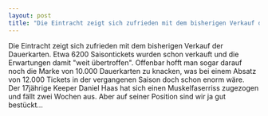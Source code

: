 ```yaml
---
layout: post
title: "Die Eintracht zeigt sich zufrieden mit dem bisherigen Verkauf der Dauerkarten."
---
```


Die Eintracht zeigt sich zufrieden mit dem bisherigen Verkauf der Dauerkarten. Etwa 6200 Saisontickets wurden schon verkauft und die Erwartungen damit "weit übertroffen". Offenbar hofft man sogar darauf noch die Marke von 10.000 Dauerkarten zu knacken, was bei einem Absatz von 12.000 Tickets in der vergangenen Saison doch schon enorm wäre.  
Der 17jährige Keeper Daniel Haas hat sich einen Muskelfaserriss zugezogen und fällt zwei Wochen aus. Aber auf seiner Position sind wir ja gut bestückt...
